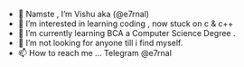 - 👋 Namste , I’m Vishu aka (@e7rnal)
- 👀 I’m interested in learning coding , now stuck on c & c++
- 🌱 I’m currently learning BCA a Computer Science Degree . 
- 💞️ I’m not looking for anyone  till i find myself.
- 📫 How to reach me ... Telegram @e7rnal

<!---
e7rnal/e7rnal is a ✨ special ✨ repository because its `README.md` (this file) appears on your GitHub profile.
You can click the Preview link to take a look at your changes.
--->
